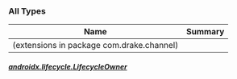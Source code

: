 

### All Types

| Name | Summary |
|---|---|
| (extensions in package com.drake.channel)

##### [androidx.lifecycle.LifecycleOwner](../com.drake.channel/androidx.lifecycle.-lifecycle-owner/index.md)


